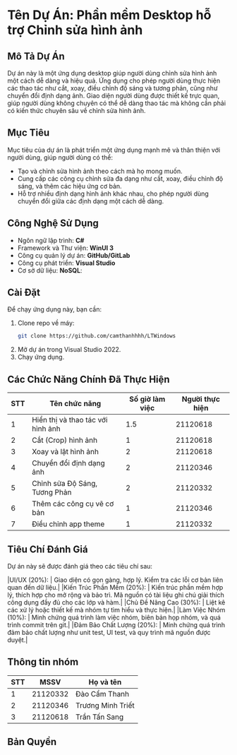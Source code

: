 # Tên Dự Án: Phần mềm Desktop hỗ trợ Chỉnh sửa hình ảnh

## Mô Tả Dự Án
Dự án này là một ứng dụng desktop giúp người dùng chỉnh sửa hình ảnh một cách dễ dàng và hiệu quả. Ứng dụng cho phép người dùng thực hiện các thao tác như cắt, xoay, điều chỉnh độ sáng và tương phản, cũng như chuyển đổi định dạng ảnh. Giao diện người dùng được thiết kế trực quan, giúp người dùng không chuyên có thể dễ dàng thao tác mà không cần phải có kiến thức chuyên sâu về chỉnh sửa hình ảnh.

## Mục Tiêu
Mục tiêu của dự án là phát triển một ứng dụng mạnh mẽ và thân thiện với người dùng, giúp người dùng có thể:
- Tạo và chỉnh sửa hình ảnh theo cách mà họ mong muốn.
- Cung cấp các công cụ chỉnh sửa đa dạng như cắt, xoay, điều chỉnh độ sáng, và thêm các hiệu ứng cơ bản.
- Hỗ trợ nhiều định dạng hình ảnh khác nhau, cho phép người dùng chuyển đổi giữa các định dạng một cách dễ dàng.

## Công Nghệ Sử Dụng
- Ngôn ngữ lập trình: **C#**
- Framework và Thư viện: **WinUI 3**
- Công cụ quản lý dự án: **GitHub/GitLab**
- Công cụ phát triển: **Visual Studio**
- Cơ sở dữ liệu: **NoSQL**: 

## Cài Đặt
Để chạy ứng dụng này, bạn cần:
1. Clone repo về máy:
   ```bash
   git clone https://github.com/camthanhhhh/LTWindows
2. Mở dự án trong Visual Studio 2022.
3. Chạy ứng dụng.

## Các Chức Năng Chính Đã Thực Hiện
| STT | Tên chức năng                   | Số giờ làm việc | Người thực hiện |
|-----|---------------------------------|-----------------|-----------------|
| 1   |Hiển thị và thao tác với hình ảnh|   1.5           |     21120618    |
| 2   |Cắt (Crop) hình ảnh              |   1             |     21120618    |
| 3   |Xoay và lật hình ảnh             |   2             |     21120618    |
| 4   |Chuyển đổi định dạng ảnh         |   2             |     21120346    |
| 5   |Chỉnh sửa Độ Sáng, Tương Phản    |   2             |     21120332    |
| 6   |Thêm các công cụ vẽ cơ bản       |   1             |     21120346    |
| 7   |Điều chỉnh app theme             |   1             |     21120332    |

## Tiêu Chí Đánh Giá
Dự án này sẽ được đánh giá theo các tiêu chí sau:

|UI/UX (20%):               | Giao diện có gọn gàng, hợp lý. Kiểm tra các lỗi cơ bản liên quan đến dữ liệu.|
|Kiến Trúc Phần Mềm (20%):  | Kiến trúc phần mềm hợp lý, thích hợp cho mở rộng và bảo trì. Mã nguồn có tài liệu ghi chú giải thích công dụng đầy đủ cho các lớp và hàm.|
|Chủ Đề Nâng Cao (30%):     | Liệt kê các xử lý hoặc thiết kế mà nhóm tự tìm hiểu và thực hiện.|
|Làm Việc Nhóm (10%):       | Minh chứng quá trình làm việc nhóm, biên bản họp nhóm, và quá trình commit trên git.|
|Đảm Bảo Chất Lượng (20%):  | Minh chứng quá trình đảm bảo chất lượng như unit test, UI test, và quy trình mã nguồn được duyệt.|

## Thông tin nhóm
| STT | MSSV     | Họ và tên          |
|-----|----------|---------------------|
| 1   | 21120332 | Đào Cẩm Thanh      |
| 2   | 21120346 | Trương Minh Triết   |
| 3   | 21120618 | Trần Tấn Sang       | 


## Bản Quyền
